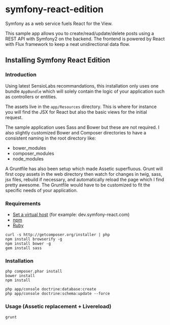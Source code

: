 symfony-react-edition
========================

Symfony as a web service fuels React for the View.

This sample app allows you to create/read/update/delete posts using a REST API with Symfony2 on the backend. The frontend is powered by React with Flux framework to keep a neat unidirectional data flow.

 Installing Symfony React Edition
---------------------------------------------

### Introduction

Using latest SensioLabs recommandations, this installation only uses one bundle `AppBundle` which will solely contain the logic of your application such as controllers or entities.

The assets live in the `app/Resources` directory. This is where for instance you will find the JSX for React but also the basic views for the initial request.

The sample application uses Sass and Bower but these are not required. I also slightly customized Bower and Composer directories to have a consistent naming in the root directory like:

- bower_modules
- composer_modules
- node_modules

A Gruntfile has also been setup which made Assetic superfluous. Grunt will first copy assets in the web directory then watch for changes in twig, sass, jsx files, rebuild if necessary, and automatically reload the page which I find pretty awesome. The Gruntfile would have to be customized to fit the specific needs of your application.

### Requirements

- [Set a virtual host](http://httpd.apache.org/docs/2.2/en/vhosts/examples.html) (for example: dev.symfony-react.com)
- [npm](https://nodejs.org/download/)
- [Ruby](http://rubyinstaller.org/)

```
curl -s http://getcomposer.org/installer | php
npm install browserify -g
npm install bower -g
gem install sass
```

### Installation

    php composer.phar install
    bower install
    npm install

    php app/console doctrine:database:create
    php app/console doctrine:schema:update --force

### Usage (Assetic replacement + Livereload)

    grunt